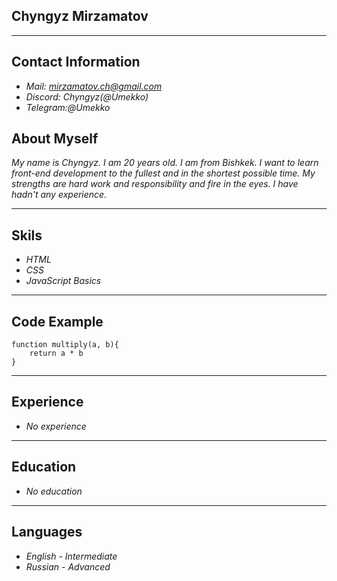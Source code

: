 ## Chyngyz Mirzamatov

 ****

## Contact Information
  * *Mail: mirzamatov.ch@gmail.com*
  * *Discord: Chyngyz(@Umekko)*
  * *Telegram:@Umekko*

## About Myself
 *My name is Chyngyz. I am 20 years old. I am from Bishkek. I want to learn front-end development to the fullest and in the shortest possible time. My strengths are hard work and responsibility and fire in the eyes. I have hadn't any experience.*

 ****

## Skils
* *HTML*
* *CSS*
* *JavaScript Basics*

****

## Code Example

``` 
function multiply(a, b){
    return a * b
}

```

****

## Experience
* *No experience*

****

## Education
* *No education*

****

## Languages
* *English - Intermediate*
* *Russian - Advanced*
        


